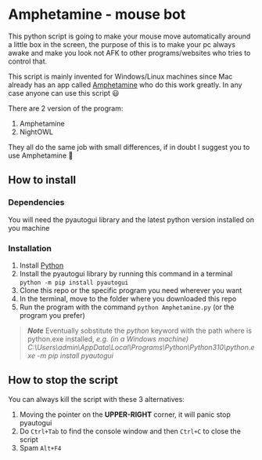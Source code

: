 # Amphetamine - mouse bot

This python script is going to make your mouse move automatically around a little box in the screen, the purpose of this is to make your pc always awake and make you look not AFK to other programs/websites who tries to control that.

This script is mainly invented for Windows/Linux machines since Mac already has an app called [Amphetamine](https://apps.apple.com/gb/app/amphetamine) who do this work greatly. In any case anyone can use this script :smiley:

There are 2 version of the program:
1. Amphetamine
2. NightOWL

They all do the same job with small differences, if in doubt I suggest you to use Amphetamine :rocket:

## How to install

### Dependencies

You will need the pyautogui library and the latest python version installed on you machine

### Installation

1. Install [Python](https://www.python.org/downloads/)
2. Install the pyautogui library by running this command in a terminal 
    ```python -m pip install pyautogui```     
3. Clone this repo or the specific program you need wherever you want
4. In the terminal, move to the folder where you downloaded this repo
5. Run the program with the command
    ```python Amphetamine.py``` (or the program you prefer)

> ***Note***
   > Eventually sobstitute the _python_ keyword with the path where is python.exe installed, 
   > _e.g. (in a Windows machine) C:\Users\admin\AppData\Local\Programs\Python\Python310\python.exe -m pip install pyautogui_

## How to stop the script

You can always kill the script with these 3 alternatives:

  1. Moving the pointer on the **UPPER-RIGHT** corner, it will panic stop pyautogui
  2. Do ```Ctrl+Tab``` to find the console window and then ```Ctrl+C``` to close the script
  3. Spam ```Alt+F4```
